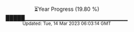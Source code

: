 <p align="center">
⏳Year Progress (19.80 %) <br>
█████▁▁▁▁▁▁▁▁▁▁▁▁▁▁▁▁▁▁▁▁▁▁▁▁▁ <br>
<sub>Updated: Tue, 14 Mar 2023 06:03:14 GMT</sub>
</p>

